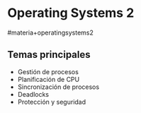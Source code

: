 # Operating Systems 2
#materia+operatingsystems2

## Temas principales

*   Gestión de procesos
*   Planificación de CPU
*   Sincronización de procesos
*   Deadlocks
*   Protección y seguridad